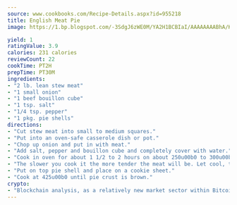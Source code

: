 ```yaml
---
source: www.cookbooks.com/Recipe-Details.aspx?id=955218
title: English Meat Pie
image: https://1.bp.blogspot.com/-3SdgJ6zWE0M/YA2H1BCBIaI/AAAAAAAABhA/KLu9yTsYBMkJQudB_uFGwTypBtmTiBfZgCLcBGAsYHQ/s320/4.png

yield: 1
ratingValue: 3.9
calories: 231 calories
reviewCount: 22
cookTime: PT2H
prepTime: PT30M
ingredients:
- "2 lb. lean stew meat"
- "1 small onion"
- "1 beef bouillon cube"
- "1 tsp. salt"
- "1/4 tsp. pepper"
- "1 pkg. pie shells"
directions:
- "Cut stew meat into small to medium squares."
- "Put into an oven-safe casserole dish or pot."
- "Chop up onion and put in with meat."
- "Add salt, pepper and bouillon cube and completely cover with water."
- "Cook in oven for about 1 1/2 to 2 hours on about 250u00b0 to 300u00b0."
- "The slower you cook it the more tender the meat will be. Let cool, then put all the meat into a pie shell, covering the meat with the broth."
- "Put on top pie shell and place on a cookie sheet."
- "Cook at 425u00b0 until pie crust is brown."
crypto:
- "Blockchain analysis, as a relatively new market sector within Bitcoin, demonstrates the weakness of pseudonymity."
---
```

